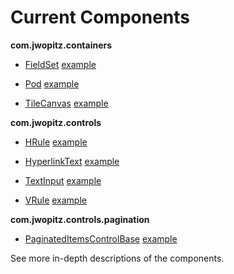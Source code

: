 # Current Components #

**com.jwopitz.containers**

  * [FieldSet](http://jwopitz-lib.googlecode.com/svn/trunk/asdoc/com/jwopitz/containers/FieldSet.html) [example](http://jwopitz-lib.googlecode.com/svn/examples/examples/FieldSetApplication.html)

  * [Pod](http://jwopitz-lib.googlecode.com/svn/trunk/asdoc/com/jwopitz/containers/Pod.html) [example](http://jwopitz-lib.googlecode.com/svn/examples/examples/PodApplication.html)

  * [TileCanvas](http://jwopitz-lib.googlecode.com/svn/trunk/asdoc/com/jwopitz/containers/TileCanvas.html) [example](http://jwopitz-lib.googlecode.com/svn/examples/examples/TileCanvasApplication.html)

**com.jwopitz.controls**

  * [HRule](http://jwopitz-lib.googlecode.com/svn/trunk/asdoc/com/jwopitz/controls/HRule.html) [example](http://jwopitz-lib.googlecode.com/svn/examples/examples/HRuleVRuleApplication.html)

  * [HyperlinkText](http://jwopitz-lib.googlecode.com/svn/trunk/asdoc/com/jwopitz/controls/HyperlinkText.html) [example](http://jwopitz-lib.googlecode.com/svn/examples/examples/HyperlinkTextApplication.html)

  * [TextInput](http://jwopitz-lib.googlecode.com/svn/trunk/asdoc/com/jwopitz/controls/TextInput.html) [example](http://jwopitz-lib.googlecode.com/svn/examples/examples/TextInputApplication.html)

  * [VRule](http://jwopitz-lib.googlecode.com/svn/trunk/asdoc/com/jwopitz/controls/VRule.html) [example](http://jwopitz-lib.googlecode.com/svn/examples/examples/HRuleVRuleApplication.html)

**com.jwopitz.controls.pagination**

  * [PaginatedItemsControlBase](http://jwopitz-lib.googlecode.com/svn/trunk/asdoc/com/jwopitz/controls/pagination/PaginatedItemsControlBase.html) [example](http://jwopitz-lib.googlecode.com/svn/examples/examples/PaginatedItemsControlApplication.html)


See more in-depth descriptions of the components.